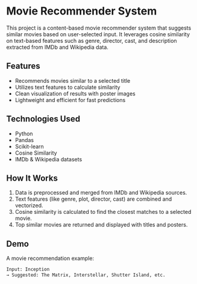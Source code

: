 # Movie Recommender System

This project is a content-based movie recommender system that suggests similar movies based on user-selected input. It leverages cosine similarity on text-based features such as genre, director, cast, and description extracted from IMDb and Wikipedia data.

## Features

- Recommends movies similar to a selected title
- Utilizes text features to calculate similarity
- Clean visualization of results with poster images
- Lightweight and efficient for fast predictions

## Technologies Used

- Python
- Pandas
- Scikit-learn
- Cosine Similarity
- IMDb & Wikipedia datasets

## How It Works

1. Data is preprocessed and merged from IMDb and Wikipedia sources.
2. Text features (like genre, plot, director, cast) are combined and vectorized.
3. Cosine similarity is calculated to find the closest matches to a selected movie.
4. Top similar movies are returned and displayed with titles and posters.

## Demo

A movie recommendation example:
```bash
Input: Inception  
→ Suggested: The Matrix, Interstellar, Shutter Island, etc.
```
